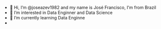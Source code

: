 - 👋 Hi, I’m @joseazev1982 and my name is José Francisco, I'm from Brazil
- 👀 I’m interested in Data Enginner and Data Science
- 🌱 I’m currently learning Data Enginne
- 
<!---
joseazev1982/joseazev1982 is a ✨ special ✨ repository because its `README.md` (this file) appears on your GitHub profile.
You can click the Preview link to take a look at your changes.
--->
